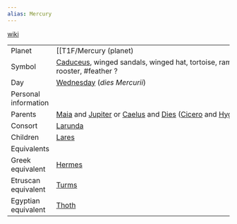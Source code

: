 ```yaml
---
alias: Mercury
---
```

[wiki](https://en.wikipedia.org/wiki/Mercury_(mythology))

|   |   |
|---|---|
|Planet|[[T1F/Mercury (planet)|Mercury]]|
|Symbol|[Caduceus](https://en.wikipedia.org/wiki/Caduceus "Caduceus"), winged sandals, winged hat, tortoise, ram and rooster, #feather ?|
|Day|[Wednesday](https://en.wikipedia.org/wiki/Wednesday "Wednesday") (_dies Mercurii_)|
|Personal information|   |
|Parents|[Maia](https://en.wikipedia.org/wiki/Maia_(mythology) "Maia (mythology)") and [Jupiter](https://en.wikipedia.org/wiki/Jupiter_(mythology) "Jupiter (mythology)") or [Caelus](https://en.wikipedia.org/wiki/Caelus "Caelus") and [Dies](https://en.wikipedia.org/wiki/Dies_(deity) "Dies (deity)") ([Cicero](https://en.wikipedia.org/wiki/Cicero "Cicero") and [Hyginus](https://en.wikipedia.org/wiki/Hyginus "Hyginus"))|
|Consort|[Larunda](https://en.wikipedia.org/wiki/Larunda "Larunda")|
|Children|[Lares](https://en.wikipedia.org/wiki/Lares "Lares")|
|Equivalents|   |
|Greek equivalent|[Hermes](https://en.wikipedia.org/wiki/Hermes "Hermes")|
|Etruscan equivalent|[Turms](https://en.wikipedia.org/wiki/Turms "Turms")|
|Egyptian equivalent|[Thoth](https://en.wikipedia.org/wiki/Thoth)|


